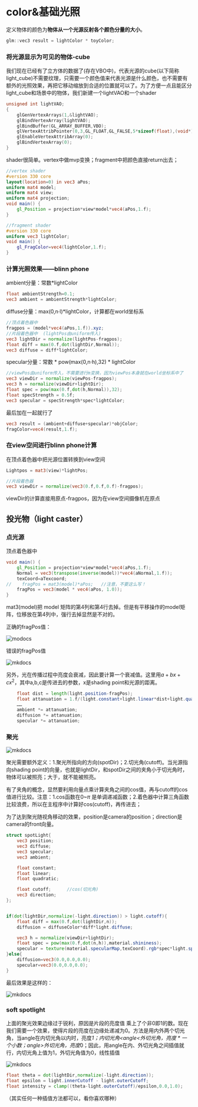 # color&基础光照

定义物体的颜色为**物体从一个光源反射各个颜色分量的大小**。

```c++
glm::vec3 result = lightColor * toyColor; 
```

### 将光源显示为可见的物体-cube

我们现在已经有了立方体的数据了(存在VBO中)，代表光源的cube(以下简称light_cube)不需要纹理，只需要一个颜色值来代表光源是什么颜色，也不需要有额外的光照效果，再把它移动缩放到合适的位置就可以了。为了方便一点且能区分light_cube和场景中的物体，我们新建一个lightVAO和一个shader

```c++
unsigned int lightVAO;
{
    glGenVertexArrays(1,&lightVAO);
    glBindVertexArray(lightVAO);
    glBindBuffer(GL_ARRAY_BUFFER,VBO);
    glVertexAttribPointer(0,3,GL_FLOAT,GL_FALSE,5*sizeof(float),(void*)0);
    glEnableVertexAttribArray(0);
    glBindVertexArray(0);
}
```

shader很简单。vertex中做mvp变换；fragment中把颜色直接return出去；

```glsl
//vertex shader
#version 330 core
layout(location=0) in vec3 aPos;
uniform mat4 model;
uniform mat4 view;
uniform mat4 projection;
void main() {
    gl_Position = projection*view*model*vec4(aPos,1.f);
}

//fragment shader
#version 330 core
uniform vec3 lightColor;
void main() {
    gl_FragColor=vec4(lightColor,1.f);
}
```

### 计算光照效果——blinn phone

ambient分量：常数*lightColor

```glsl
float ambientStrength=0.1;
vec3 ambient = ambientStrength*lightColor;
```

diffuse分量：max(0,n·l)*lightColor，计算都在world坐标系

```glsl
//顶点着色器中
fragpos = (model*vec4(aPos,1.f)).xyz;
//片段着色器中  (lightPos由uniform传入)
vec3 lightDir = normalize(lightPos-fragpos);
float diff = max(0.f,dot(lightDir,Normal));
vec3 diffuse = diff*lightColor;
```

specular分量：常数 * pow(max(0,n·h),32) * lightColor

```glsl
//viewPos由uniform传入，不需要进行m变换，因为viewPos本身就在world坐标系中了
vec3 viewDir = normalize(viewPos-fragpos);
vec3 h = normalize(viewDir+lightDir);
float spec = pow(max(0.f,dot(h,Normal)),32);
float specStrength = 0.5f;
vec3 specular = specStrength*spec*lightColor;
```

最后加在一起就行了

```glsl
vec3 result = (ambient+diffuse+specular)*objColor;
fragColor=vec4(result,1.f);
```

### 在view空间进行blinn phone计算

在顶点着色器中把光源位置转换到view空间

```glsl
Lightpos = mat3(view)*lightPos;
```

```glsl
//片段着色器
vec3 viewDir = normalize(vec3(0.f,0.f,0.f)-fragpos);
```

viewDir的计算直接用原点-fragpos，因为在view空间摄像机在原点

## 投光物（light caster）

### 点光源

顶点着色器中

```glsl
void main() {
    gl_Position = projection*view*model*vec4(aPos,1.f);
    Normal = vec3(transpose(inverse(model))*vec4(aNormal,1.f));
    texCoord=aTexcoord;
//    fragPos = mat3(model)*aPos;   //注意，不要这么写！
    fragPos = vec3(model * vec4(aPos, 1.0));
}
```

mat3(model)把 model 矩阵的第4列和第4行去掉。但是有平移操作的model矩阵，位移放在第4列中，强行去掉显然是不对的。

正确的fragPos值：

![modocs](images/currectFragpos.png)

错误的fragPos值

![mkdocs](images/worseFragpos.png)

另外，光在传播过程中亮度会衰减，因此要计算一个衰减值。这里用$a+bx+cx^2$，其中a,b,c是传进去的参数，x是shading point和光源的距离。

```glsl
	float dist = length(light.position-fragPos);	
	float attanuation = 1.f/(light.constant+light.linear*dist+light.quadratic*dist*dist);
	……
    ambient *= attanuation;
    diffusion *= attanuation;
    specular *= attanuation;
```

### 聚光

![mkdocs](images/spotlight.png)

聚光需要额外定义：1.聚光所指向的方向(spotDir)；2.切光角(cutoff)。当光源指向shading point的向量，也就是lightDir，和spotDir之间的夹角小于切光角时，物体可以被照亮；大于，就不能被照亮。

有了夹角的概念，显然要利用向量点乘计算夹角之间的cos值，再与cutoff的cos值进行比较。注意：1.cos函数在0~$\pi$ 是单调递减函数；2.着色器中计算三角函数比较浪费，所以在主程序中计算好cos(cutoff)，再传进去；

为了达到聚光随视角移动的效果，position是camera的position；direction是camera的front向量。

```glsl
struct spotLight{
    vec3 position;
    vec3 diffuse;
    vec3 specular;
    vec3 ambient;

    float constant;
    float linear;
    float quadratic;

    float cutoff;      //cos(切光角)
    vec3 direction;    
};


if(dot(lightDir,normalize(-light.direction)) > light.cutoff){
    float diff = max(0.f,dot(lightDir,n));
    diffusion = diffuseColor*diff*light.diffuse;

    vec3 h = normalize(viewDir+lightDir);
    float spec = pow(max(0.f,dot(n,h)),material.shininess);
    specular = texture(material.specularMap,texCoord).rgb*spec*light.specular;
}else{
    diffusion=vec3(0.0,0.0,0.0);
    specular=vec3(0.0,0.0,0.0);
}
```

最后效果是这样的：

![mkdocs](images/spotlight_res.png)

### soft spotlight

上面的聚光效果边缘过于锐利，原因是片段的亮度值 乘上了个非0即1的数。现在我们需要一个效果，使得片段的亮度在边缘处递减为0。方法是用内外两个切光角，当angle在内切光角以内时，亮度*1；内切光角<angle<外切光角，亮度 * 一个小数；angle>外切光角，亮度*0；因此，用angle在内、外切光角之间插值就行，内切光角上值为1，外切光角值为0，线性插值

![mkdocs](images/interpolation.png)

```glsl
float theta = dot(lightDir,normalize(-light.direction));
float epsilon = light.innerCutoff - light.outerCutoff;
float intensity = clamp((theta-light.outerCutoff)/epsilon,0.0,1.0);
```

（其实任何一种插值方法都可以，看你喜欢哪种）